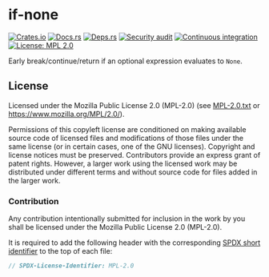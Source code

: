 <!-- SPDX-FileCopyrightText: The if-none authors -->
<!-- SPDX-License-Identifier: MPL-2.0 -->

# if-none

[![Crates.io](https://img.shields.io/crates/v/if-none.svg)](https://crates.io/crates/if-none)
[![Docs.rs](https://docs.rs/if-none/badge.svg)](https://docs.rs/if-none)
[![Deps.rs](https://deps.rs/repo/github/uklotzde/if-none/status.svg)](https://deps.rs/repo/github/uklotzde/if-none)
[![Security audit](https://github.com/uklotzde/if-none/actions/workflows/security-audit.yaml/badge.svg)](https://github.com/uklotzde/if-none/actions/workflows/security-audit.yaml)
[![Continuous integration](https://github.com/uklotzde/if-none/actions/workflows/continuous-integration.yaml/badge.svg)](https://github.com/uklotzde/if-none/actions/workflows/continuous-integration.yaml)
[![License: MPL 2.0](https://img.shields.io/badge/License-MPL_2.0-brightgreen.svg)](https://opensource.org/licenses/MPL-2.0)

Early break/continue/return if an optional expression evaluates to `None`.

## License

Licensed under the Mozilla Public License 2.0 (MPL-2.0) (see [MPL-2.0.txt](LICENSES/MPL-2.0.txt) or <https://www.mozilla.org/MPL/2.0/>).

Permissions of this copyleft license are conditioned on making available source code of licensed files and modifications of those files under the same license (or in certain cases, one of the GNU licenses). Copyright and license notices must be preserved. Contributors provide an express grant of patent rights. However, a larger work using the licensed work may be distributed under different terms and without source code for files added in the larger work.

### Contribution

Any contribution intentionally submitted for inclusion in the work by you shall be licensed under the Mozilla Public License 2.0 (MPL-2.0).

It is required to add the following header with the corresponding [SPDX short identifier](https://spdx.dev/ids/) to the top of each file:

```rust
// SPDX-License-Identifier: MPL-2.0
```
